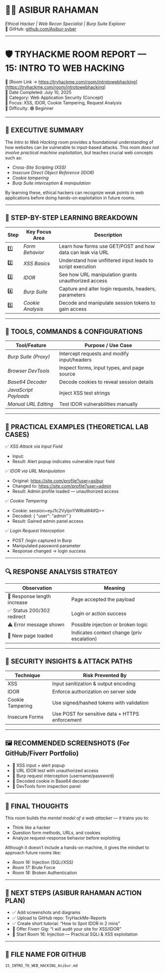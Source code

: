 # 🧑‍💻 ASIBUR RAHAMAN  
*Ethical Hacker | Web Recon Specialist | Burp Suite Explorer*  
🔗 GitHub: [github.com/Asibur-syber](https://github.com/Asibur-syber)

---

# 🛡 TRYHACKME ROOM REPORT — 15: INTRO TO WEB HACKING  
🔗 [Room Link → https://tryhackme.com/room/introtowebhacking](https://tryhackme.com/room/introtowebhacking)  
📅 Date Completed: July 10, 2025  
📂 Category: Web Application Security (Concept)  
🎯 Focus: XSS, IDOR, Cookie Tampering, Request Analysis  
🧩 Difficulty: 🟢 Beginner

---

## 🧠 EXECUTIVE SUMMARY

The *Intro to Web Hacking* room provides a foundational understanding of how websites can be vulnerable to input-based attacks. This room *does not involve practical machine exploitation*, but teaches crucial web concepts such as:

- *Cross-Site Scripting (XSS)*
- *Insecure Direct Object Reference (IDOR)*
- *Cookie tampering*
- *Burp Suite interception & manipulation*

By learning these, ethical hackers can recognize weak points in web applications before doing hands-on exploitation in future rooms.

---

## 🎯 STEP-BY-STEP LEARNING BREAKDOWN

| Step | Key Focus Area | Description |
|------|----------------|-------------|
| 1️⃣ | *Form Behavior* | Learn how forms use GET/POST and how data can leak via URL |
| 2️⃣ | *XSS Basics* | Understand how unfiltered input leads to script execution |
| 3️⃣ | *IDOR* | See how URL manipulation grants unauthorized access |
| 4️⃣ | *Burp Suite* | Capture and alter login requests, headers, parameters |
| 5️⃣ | *Cookie Analysis* | Decode and manipulate session tokens to gain access |

---

## 🧰 TOOLS, COMMANDS & CONFIGURATIONS

| Tool/Feature          | Purpose / Use Case                             |
|----------------------|--------------------------------------------------|
| *Burp Suite (Proxy)* | Intercept requests and modify input/headers     |
| *Browser DevTools*   | Inspect forms, input types, and page source     |
| *Base64 Decoder*     | Decode cookies to reveal session details        |
| *JavaScript Payloads*| Inject XSS test strings                         |
| *Manual URL Editing* | Test IDOR vulnerabilities manually              |

---

## 🧪 PRACTICAL EXAMPLES (THEORETICAL LAB CASES)

✅ *XSS Attack via Input Field*  
- Input: <script>alert('Hacked')</script>  
- Result: Alert popup indicates vulnerable input field

✅ *IDOR via URL Manipulation*  
- Original: https://site.com/profile?user=asibur  
- Changed to: https://site.com/profile?user=admin  
- Result: Admin profile loaded — unauthorized access

✅ *Cookie Tampering*  
- Cookie: session=eyJ1c2VyIjoiYWRtaW4ifQ==  
- Decoded: { "user": "admin" }  
- Result: Gained admin panel access

✅ *Login Request Interception*  
- POST /login captured in Burp  
- Manipulated password parameter  
- Response changed → login success

---

## 🔍 RESPONSE ANALYSIS STRATEGY

| Observation                  | Meaning                                  |
|------------------------------|------------------------------------------|
| 📏 Response length increase  | Page accepted the payload                |
| ✅ Status 200/302 redirect   | Login or action success                  |
| ⚠ Error message shown       | Possible injection or broken logic      |
| 🔁 New page loaded           | Indicates context change (priv escalation)|

---

## 🔐 SECURITY INSIGHTS & ATTACK PATHS

| Technique        | Risk Prevented By                                 |
|------------------|----------------------------------------------------|
| XSS              | Input sanitization & output encoding               |
| IDOR             | Enforce authorization on server side               |
| Cookie Tampering | Use signed/hashed tokens with validation           |
| Insecure Forms   | Use POST for sensitive data + HTTPS enforcement    |

---

## 🖼 RECOMMENDED SCREENSHOTS (For GitHub/Fiverr Portfolio)

- 📸 XSS input + alert popup  
- 📸 URL IDOR test with unauthorized access  
- 📸 Burp request interception (username/password)  
- 📸 Decoded cookie in Base64 decoder  
- 📸 DevTools form inspection panel  

---

## 📝 FINAL THOUGHTS

This room builds the *mental model of a web attacker* — it trains you to:

- Think like a hacker  
- Question form methods, URLs, and cookies  
- Analyze request-response behavior before exploiting

Although it doesn’t include a hands-on machine, it gives the mindset to approach future rooms like:

- *Room 16:* Injection (SQLi/XSS)  
- *Room 17:* Brute Force  
- *Room 18:* Broken Authentication

---

## 🚀 NEXT STEPS (ASIBUR RAHAMAN ACTION PLAN)

- ✅ Add screenshots and diagrams  
- ✅ Upload to GitHub repo: TryHackMe-Reports  
- ✅ Create short tutorial: “How to Spot IDOR in 2 mins”  
- 💼 Offer Fiverr Gig: “I will audit your site for XSS/IDOR”  
- 🎯 Start Room 16: Injection — Practical SQLi & XSS exploitation  

---

## 📁 FILE NAME FOR GITHUB

```bash
15_INTRO_TO_WEB_HACKING_Asibur.md

